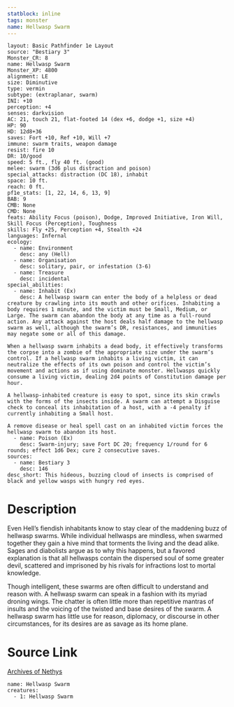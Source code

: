 ```yaml
---
statblock: inline
tags: monster
name: Hellwasp Swarm
---
```

```statblock
layout: Basic Pathfinder 1e Layout
source: "Bestiary 3"
Monster_CR: 8
name: Hellwasp Swarm
Monster_XP: 4800
alignment: LE
size: Diminutive
type: vermin
subtype: (extraplanar, swarm)
INI: +10
perception: +4
senses: darkvision
AC: 21, touch 21, flat-footed 14 (dex +6, dodge +1, size +4)
HP: 90
HD: 12d8+36
saves: Fort +10, Ref +10, Will +7
immune: swarm traits, weapon damage
resist: fire 10
DR: 10/good
speed: 5 ft., fly 40 ft. (good)
melee: swarm (3d6 plus distraction and poison)
special_attacks: distraction (DC 18), inhabit
space: 10 ft.
reach: 0 ft.
pf1e_stats: [1, 22, 14, 6, 13, 9]
BAB: 9
CMB: None
CMD: None
feats: Ability Focus (poison), Dodge, Improved Initiative, Iron Will, Skill Focus (Perception), Toughness
skills: Fly +25, Perception +4, Stealth +24
languages: Infernal
ecology:
  - name: Environment
    desc: any (Hell)
  - name: Organisation
    desc: solitary, pair, or infestation (3-6)
  - name: Treasure
    desc: incidental
special_abilities:
  - name: Inhabit (Ex)
    desc: A hellwasp swarm can enter the body of a helpless or dead creature by crawling into its mouth and other orifices. Inhabiting a body requires 1 minute, and the victim must be Small, Medium, or Large. The swarm can abandon the body at any time as a full-round action. Any attack against the host deals half damage to the hellwasp swarm as well, although the swarm’s DR, resistances, and immunities may negate some or all of this damage.

When a hellwasp swarm inhabits a dead body, it effectively transforms the corpse into a zombie of the appropriate size under the swarm’s control. If a hellwasp swarm inhabits a living victim, it can neutralize the effects of its own poison and control the victim’s movement and actions as if using dominate monster. Hellwasps quickly consume a living victim, dealing 2d4 points of Constitution damage per hour.

A hellwasp-inhabited creature is easy to spot, since its skin crawls with the forms of the insects inside. A swarm can attempt a Disguise check to conceal its inhabitation of a host, with a -4 penalty if currently inhabiting a Small host.

A remove disease or heal spell cast on an inhabited victim forces the hellwasp swarm to abandon its host.
  - name: Poison (Ex)
    desc: Swarm-injury; save Fort DC 20; frequency 1/round for 6 rounds; effect 1d6 Dex; cure 2 consecutive saves.
sources:
  - name: Bestiary 3
    desc: 146
desc_short: This hideous, buzzing cloud of insects is comprised of black and yellow wasps with hungry red eyes.
```
# Description
Even Hell’s fiendish inhabitants know to stay clear of the maddening buzz of hellwasp swarms. While individual hellwasps are mindless, when swarmed together they gain a hive mind that torments the living and the dead alike. Sages and diabolists argue as to why this happens, but a favored explanation is that all hellwasps contain the dispersed soul of some greater devil, scattered and imprisoned by his rivals for infractions lost to mortal knowledge.

Though intelligent, these swarms are often difficult to understand and reason with. A hellwasp swarm can speak in a fashion with its myriad droning wings. The chatter is often little more than repetitive mantras of insults and the voicing of the twisted and base desires of the swarm. A hellwasp swarm has little use for reason, diplomacy, or discourse in other circumstances, for its desires are as savage as its home plane.
# Source Link
[Archives of Nethys](https://aonprd.com/MonsterDisplay.aspx?ItemName=Hellwasp%20Swarm)
```encounter-table
name: Hellwasp Swarm
creatures:
  - 1: Hellwasp Swarm
```
